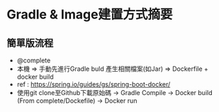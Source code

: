 # Gradle & Image建置方式摘要

## 簡單版流程

 - @complete
 - 本機 => 手動先進行Gradle buld 產生相關檔案(如Jar) => Dockerfile + docker build
 - ref : <https://spring.io/guides/gs/spring-boot-docker/>
 - 使用git clone至Github下載原始碼 -> Gradle Compile -> Docker build (From complete/Dockefile) -> Docker run